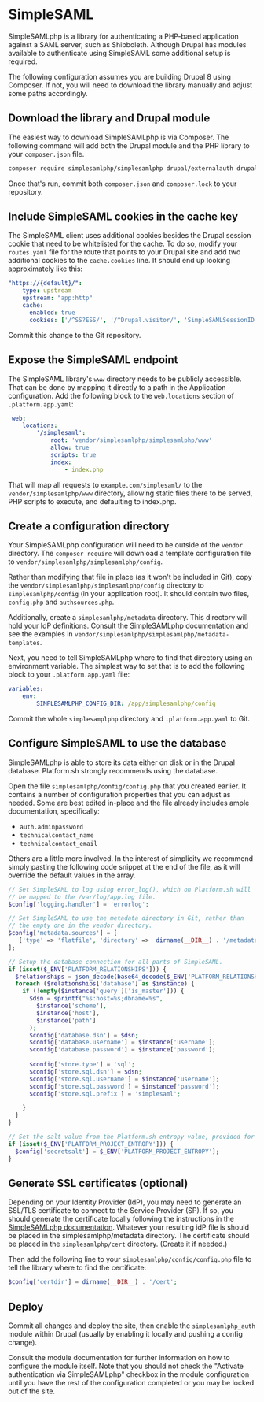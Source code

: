 # SimpleSAML

SimpleSAMLphp is a library for authenticating a PHP-based application against a SAML server, such as Shibboleth.  Although Drupal has modules available to authenticate using SimpleSAML some additional setup is required.

The following configuration assumes you are building Drupal 8 using Composer.  If not, you will need to download the library manually and adjust some paths accordingly.

## Download the library and Drupal module

The easiest way to download SimpleSAMLphp is via Composer.  The following command will add both the Drupal module and the PHP library to your `composer.json` file.

```bash
composer require simplesamlphp/simplesamlphp drupal/externalauth drupal/simplesamlphp_auth
```

Once that's run, commit both `composer.json` and `composer.lock` to your repository.

## Include SimpleSAML cookies in the cache key

The SimpleSAML client uses additional cookies besides the Drupal session cookie that need to be whitelisted for the cache.  To do so, modify your `routes.yaml` file for the route that points to your Drupal site and add two additional cookies to the `cache.cookies` line.  It should end up looking approximately like this:

```yaml
"https://{default}/":
    type: upstream
    upstream: "app:http"
    cache:
      enabled: true
      cookies: ['/^SS?ESS/', '/^Drupal.visitor/', 'SimpleSAMLSessionID', 'SimpleSAMLAuthToken']
```

Commit this change to the Git repository.

## Expose the SimpleSAML endpoint

The SimpleSAML library's `www` directory needs to be publicly accessible.  That can be done by mapping it directly to a path in the Application configuration.  Add the following block to the `web.locations` section of `.platform.app.yaml`:

```yaml
 web:
    locations:
        '/simplesaml':
            root: 'vendor/simplesamlphp/simplesamlphp/www'
            allow: true
            scripts: true
            index:
                - index.php
```

That will map all requests to `example.com/simplesaml/` to the `vendor/simplesamlphp/www` directory, allowing static files there to be served, PHP scripts to execute, and defaulting to index.php.

## Create a configuration directory

Your SimpleSAMLphp configuration will need to be outside of the `vendor` directory.  The `composer require` will download a template configuration file to `vendor/simplesamlphp/simplesamlphp/config`.

Rather than modifying that file in place (as it won't be included in Git), copy the `vendor/simplesamlphp/simplesamlphp/config` directory to `simplesamlphp/config` (in your application root).  It should contain two files, `config.php` and `authsources.php`.

Additionally, create a `simplesamlphp/metadata` directory.  This directory will hold your IdP definitions.  Consult the SimpleSAMLphp documentation and see the examples in `vendor/simplesamlphp/simplesamlphp/metadata-templates`.

Next, you need to tell SimpleSAMLphp where to find that directory using an environment variable.  The simplest way to set that is to add the following block to your `.platform.app.yaml` file:

```yaml
variables:
    env:
        SIMPLESAMLPHP_CONFIG_DIR: /app/simplesamlphp/config
```

Commit the whole `simplesamplphp` directory and `.platform.app.yaml` to Git.

## Configure SimpleSAML to use the database

SimpleSAMLphp is able to store its data either on disk or in the Drupal database.  Platform.sh strongly recommends using the database.

Open the file `simplesamlphp/config/config.php` that you created earlier.  It contains a number of configuration properties that you can adjust as needed.  Some are best edited in-place and the file already includes ample documentation, specifically:

* `auth.adminpassword`
* `technicalcontact_name`
* `technicalcontact_email`

Others are a little more involved.  In the interest of simplicity we recommend simply pasting the following code snippet at the end of the file, as it will override the default values in the array.

```php
// Set SimpleSAML to log using error_log(), which on Platform.sh will
// be mapped to the /var/log/app.log file.
$config['logging.handler'] = 'errorlog';

// Set SimpleSAML to use the metadata directory in Git, rather than
// the empty one in the vendor directory.
$config['metadata.sources'] = [
   ['type' => 'flatfile', 'directory' =>  dirname(__DIR__) . '/metadata'],
];

// Setup the database connection for all parts of SimpleSAML.
if (isset($_ENV['PLATFORM_RELATIONSHIPS'])) {
  $relationships = json_decode(base64_decode($_ENV['PLATFORM_RELATIONSHIPS']), TRUE);
  foreach ($relationships['database'] as $instance) {
    if (!empty($instance['query']['is_master'])) {
      $dsn = sprintf("%s:host=%s;dbname=%s", 
        $instance['scheme'],
        $instance['host'], 
        $instance['path']
      );
      $config['database.dsn'] = $dsn; 
      $config['database.username'] = $instance['username'];
      $config['database.password'] = $instance['password'];
      
      $config['store.type'] = 'sql';
      $config['store.sql.dsn'] = $dsn;
      $config['store.sql.username'] = $instance['username'];
      $config['store.sql.password'] = $instance['password'];
      $config['store.sql.prefix'] = 'simplesaml';

    }
  }
}

// Set the salt value from the Platform.sh entropy value, provided for this purpose.
if (isset($_ENV['PLATFORM_PROJECT_ENTROPY'])) {
  $config['secretsalt'] = $_ENV['PLATFORM_PROJECT_ENTROPY'];
}
```

## Generate SSL certificates (optional)

Depending on your Identity Provider (IdP), you may need to generate an SSL/TLS certificate to connect to the Service Provider (SP).  If so, you should generate the certificate locally following the instructions in the [SimpleSAMLphp documentation](https://simplesamlphp.org/docs/stable/simplesamlphp-sp).  Whatever your resulting idP file is should be placed in the simplesamlphp/metadata directory.  The certificate should be placed in the `simplesamlphp/cert` directory.  (Create it if needed.)

Then add the following line to your `simplesamlphp/config/config.php` file to tell the library where to find the certificate:

```php
$config['certdir'] = dirname(__DIR__) . '/cert';
```

## Deploy

Commit all changes and deploy the site, then enable the `simplesamlphp_auth` module within Drupal (usually by enabling it locally and pushing a config change).

Consult the module documentation for further information on how to configure the module itself.  Note that you should not check the "Activate authentication via SimpleSAMLphp" checkbox in the module configuration until you have the rest of the configuration completed or you may be locked out of the site.
